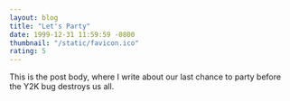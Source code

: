 ```yaml
---
layout: blog
title: "Let's Party"
date: 1999-12-31 11:59:59 -0800
thumbnail: "/static/favicon.ico"
rating: 5
---
```


This is the post body, where I write about our last chance to party before the Y2K bug destroys us all.
